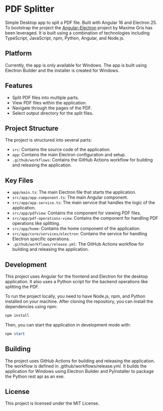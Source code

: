 # PDF Splitter
Simple Desktop app to splt a PDF file. Built with Angular 16 and  Electron 25.
To bootstrap the project the [Angular-Electron](https://github.com/maximegris/angular-electron) project by Maxime Gris has been leveraged.
It is built using a combination of technologies including TypeScript, JavaScript, npm, Python, Angular, and Node.js.

## Platform
Currently, the app is only available for Windows. The app is built using Electron Builder and the installer is created for Windows.

## Features

- Split PDF files into multiple parts.
- View PDF files within the application.
- Navigate through the pages of the PDF.
- Select output directory for the split files.

## Project Structure

The project is structured into several parts:

- `src`: Contains the source code of the application.
- `app`: Contains the main Electron configuration and setup.
- `.github/workflows`: Contains the GitHub Actions workflow for building and releasing the application.

## Key Files

- `app/main.ts`: The main Electron file that starts the application.
- `src/app/app.component.ts`: The main Angular component.
- `src/app/app.service.ts`: The main service that handles the logic of the application.
- `src/app/pdfview`: Contains the component for viewing PDF files.
- `src/app/pdf-operations-view`: Contains the component for handling PDF operations like splitting.
- `src/app/home`: Contains the home component of the application.
- `src/app/core/services/electron`: Contains the service for handling Electron specific operations.
- `.github/workflows/release.yml`: The GitHub Actions workflow for building and releasing the application.

## Development

This project uses Angular for the frontend and Electron for the desktop application. It also uses a Python script for the backend operations like splitting the PDF.

To run the project locally, you need to have Node.js, npm, and Python installed on your machine. After cloning the repository, you can install the dependencies using npm:

```powershell
npm install
```
Then, you can start the application in development mode with:

```powershell
npm start
```

## Building

The project uses GitHub Actions for building and releasing the application. The workflow is defined in .github/workflows/release.yml. It builds the application for Windows using Electron Builder and PyInstaller to package the Python rest api as an exe.


## License
This project is licensed under the MIT License.